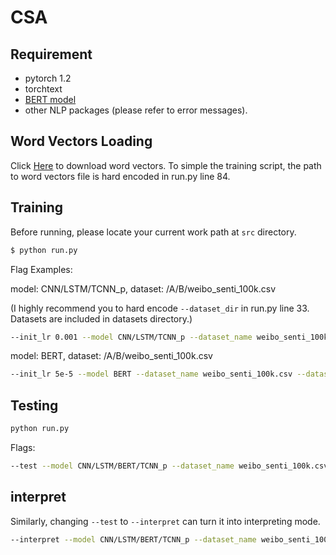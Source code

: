 # CSA
  
## Requirement

* pytorch 1.2
* torchtext
* [BERT model](https://github.com/ymcui/Chinese-BERT-wwm)
* other NLP packages (please refer to error messages).

## Word Vectors Loading

Click [Here](https://ai.tencent.com/ailab/nlp/zh/embedding.html) to download word vectors.
To simple the training script, the path to word vectors file is hard encoded in run.py line 84.

## Training

Before running, please locate your current work path at `src` directory.

```bash
$ python run.py
```

Flag Examples:

model: CNN/LSTM/TCNN_p, dataset: /A/B/weibo_senti_100k.csv

(I highly recommend you to hard encode `--dataset_dir` in run.py line 33. Datasets are included in datasets directory.)

```bash
--init_lr 0.001 --model CNN/LSTM/TCNN_p --dataset_name weibo_senti_100k.csv --dataset_dir /A/B
```

model: BERT, dataset: /A/B/weibo_senti_100k.csv

```bash
--init_lr 5e-5 --model BERT --dataset_name weibo_senti_100k.csv --dataset_dir /A/B
```


## Testing

```bash
python run.py
```

Flags:

```bash
--test --model CNN/LSTM/BERT/TCNN_p --dataset_name weibo_senti_100k.csv --dataset_dir /A/B
```

## interpret

Similarly, changing `--test` to `--interpret` can turn it into interpreting mode.

```bash
--interpret --model CNN/LSTM/BERT/TCNN_p --dataset_name weibo_senti_100k.csv --dataset_dir /A/B
```
